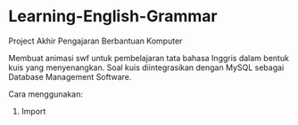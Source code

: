 # Learning-English-Grammar
Project Akhir Pengajaran Berbantuan Komputer

Membuat animasi swf untuk pembelajaran tata bahasa Inggris dalam bentuk kuis yang menyenangkan. Soal kuis diintegrasikan dengan MySQL sebagai Database Management Software.

Cara menggunakan:
1. Import
